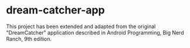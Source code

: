 # dream-catcher-app
This project has been extended and adapted from the original "DreamCatcher" application described in Android Programming, Big Nerd Ranch, 9th edition.
